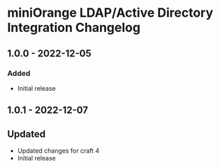 # miniOrange LDAP/Active Directory Integration Changelog

## 1.0.0 - 2022-12-05
### Added
- Initial release

## 1.0.1 - 2022-12-07
## Updated
- Updated changes for craft 4
- Initial release
